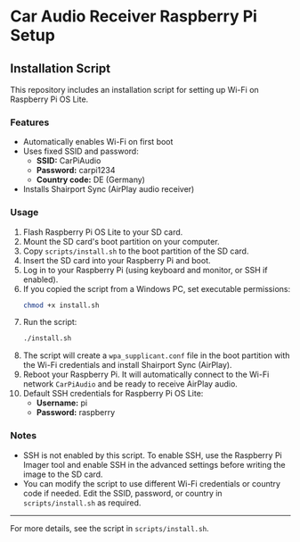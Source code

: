 # Car Audio Receiver Raspberry Pi Setup

## Installation Script

This repository includes an installation script for setting up Wi-Fi on Raspberry Pi OS Lite.

### Features
- Automatically enables Wi-Fi on first boot
- Uses fixed SSID and password:
  - **SSID:** CarPiAudio
  - **Password:** carpi1234
  - **Country code:** DE (Germany)
- Installs Shairport Sync (AirPlay audio receiver)

### Usage
1. Flash Raspberry Pi OS Lite to your SD card.
2. Mount the SD card's boot partition on your computer.
3. Copy `scripts/install.sh` to the boot partition of the SD card.
4. Insert the SD card into your Raspberry Pi and boot.
5. Log in to your Raspberry Pi (using keyboard and monitor, or SSH if enabled).
6. If you copied the script from a Windows PC, set executable permissions:
   ```bash
   chmod +x install.sh
   ```
7. Run the script:
   ```bash
   ./install.sh
   ```
8. The script will create a `wpa_supplicant.conf` file in the boot partition with the Wi-Fi credentials and install Shairport Sync (AirPlay).
9. Reboot your Raspberry Pi. It will automatically connect to the Wi-Fi network `CarPiAudio` and be ready to receive AirPlay audio.
10. Default SSH credentials for Raspberry Pi OS Lite:
    - **Username:** pi
    - **Password:** raspberry

### Notes
- SSH is not enabled by this script. To enable SSH, use the Raspberry Pi Imager tool and enable SSH in the advanced settings before writing the image to the SD card.
- You can modify the script to use different Wi-Fi credentials or country code if needed. Edit the SSID, password, or country in `scripts/install.sh` as required.

---

For more details, see the script in `scripts/install.sh`.
